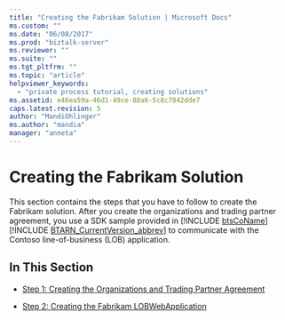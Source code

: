 ```yaml
---
title: "Creating the Fabrikam Solution | Microsoft Docs"
ms.custom: ""
ms.date: "06/08/2017"
ms.prod: "biztalk-server"
ms.reviewer: ""
ms.suite: ""
ms.tgt_pltfrm: ""
ms.topic: "article"
helpviewer_keywords: 
  - "private process tutorial, creating solutions"
ms.assetid: e46ea59a-46d1-49ce-88a6-5c8c7842dde7
caps.latest.revision: 5
author: "MandiOhlinger"
ms.author: "mandia"
manager: "anneta"
---
```

# Creating the Fabrikam Solution
This section contains the steps that you have to follow to create the Fabrikam solution. After you create the organizations and trading partner agreement, you use a SDK sample provided in [!INCLUDE [btsCoName](../../includes/btsconame-md.md)][!INCLUDE [BTARN_CurrentVersion_abbrev](../../includes/btarn-currentversion-abbrev-md.md)] to communicate with the Contoso line-of-business (LOB) application.  
  
## In This Section  
  
-   [Step 1: Creating the Organizations and Trading Partner Agreement](../../adapters-and-accelerators/accelerator-rosettanet/step-1-creating-the-organizations-and-trading-partner-agreement.md)  
  
-   [Step 2: Creating the Fabrikam LOBWebApplication](../../adapters-and-accelerators/accelerator-rosettanet/step-2-creating-the-fabrikam-lobwebapplication.md)